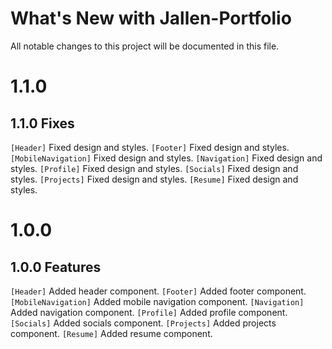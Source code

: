 # What's New with Jallen-Portfolio

All notable changes to this project will be documented in this file.

# 1.1.0

## 1.1.0 Fixes

`[Header]` Fixed design and styles.
`[Footer]` Fixed design and styles.
`[MobileNavigation]` Fixed design and styles.
`[Navigation]` Fixed design and styles.
`[Profile]` Fixed design and styles.
`[Socials]` Fixed design and styles.
`[Projects]` Fixed design and styles.
`[Resume]` Fixed design and styles.

# 1.0.0

## 1.0.0 Features

`[Header]` Added header component.
`[Footer]` Added footer component.
`[MobileNavigation]` Added mobile navigation component.
`[Navigation]` Added navigation component.
`[Profile]` Added profile component.
`[Socials]` Added socials component.
`[Projects]` Added projects component.
`[Resume]` Added resume component.
